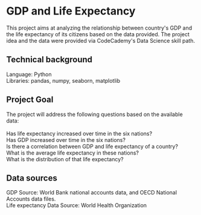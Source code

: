 # GDP and Life Expectancy
This project aims at analyzing the relationship between country's GDP and the life expectancy of its citizens based on the data provided. The project idea and the data were provided via CodeCademy's Data Science skill path.</br>

## Technical background
Language: Python</br>
Libraries:  pandas, numpy, seaborn, matplotlib</br>

## Project Goal
The project will address the following questions based on the available data:</br>
</br>
Has life expectancy increased over time in the six nations?</br>
Has GDP increased over time in the six nations?</br>
Is there a correlation between GDP and life expectancy of a country?</br>
What is the average life expectancy in these nations?</br>
What is the distribution of that life expectancy?</br>


## Data sources
GDP Source: World Bank national accounts data, and OECD National Accounts data files. </br>
Life expectancy Data Source: World Health Organization
